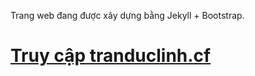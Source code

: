 Trang web đang được xây dựng bằng Jekyll + Bootstrap.

# [Truy cập tranduclinh.cf](https://tranduclinh.cf)
